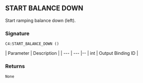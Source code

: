 ## START BALANCE DOWN

Start ramping balance down (left).


### Signature

`C4:START_BALANCE_DOWN ()`


| Parameter | Description |
| --- | --- |--
| int | Output Binding ID |


### Returns

`None`